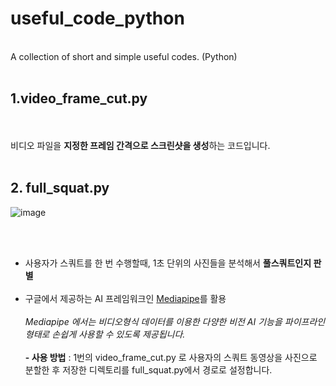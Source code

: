 # useful_code_python
<br>
A collection of short and simple useful codes. (Python)
<br>

<br>

## 1.video_frame_cut.py

<br><br>
비디오 파일을 **지정한 프레임 간격으로 스크린샷을 생성**하는 코드입니다.
<br><br>

## 2. full_squat.py

![image](https://user-images.githubusercontent.com/82084402/216262803-d3f88cb1-c4ef-4a2a-8874-97e0f3e80df4.png)

<br><br>
- 사용자가 스쿼트를 한 번 수행할때, 1초 단위의 사진들을 분석해서 **풀스쿼트인지 판별**
<br><br>
- 구글에서 제공하는 AI 프레임워크인 [Mediapipe](https://github.com/google/mediapipe)를 활용
<br><br>
*Mediapipe 에서는 비디오형식 데이터를 이용한 다양한 비전 AI 기능을 파이프라인 형태로 손쉽게 사용할 수 있도록 제공됩니다.*
<br><br>
**- 사용 방법** : 1번의 video_frame_cut.py 로 사용자의 스쿼트 동영상을 사진으로 분할한 후 저장한 디렉토리를 full_squat.py에서 경로로 설정합니다.
<br>
